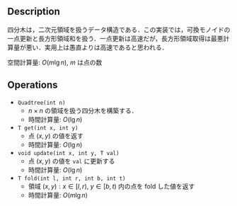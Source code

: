 ## Description

四分木は，二次元領域を扱うデータ構造である．この実装では，可換モノイドの一点更新と長方形領域和を扱う．一点更新は高速だが，長方形領域取得は最悪計算量が悪い．実用上は愚直よりは高速であると思われる．

空間計算量: $O(m\lg n)$, $m$ は点の数

## Operations

- `Quadtree(int n)`
    - $n \times n$ の領域を扱う四分木を構築する．
    - 時間計算量: $O(\lg n)$
- `T get(int x, int y)`
    - 点 $(x, y)$ の値を返す
    - 時間計算量: $O(\lg n)$
- `void update(int x, int y, T val)`
    - 点 $(x, y)$ の値を `val` に更新する
    - 時間計算量: $O(\lg n)$
- `T fold(int l, int r, int b, int t)`
    - 領域 ${(x, y) : x \in [l, r),\ y \in [b, t)}$ 内の点を fold した値を返す
    - 時間計算量: $O(m\lg n)$